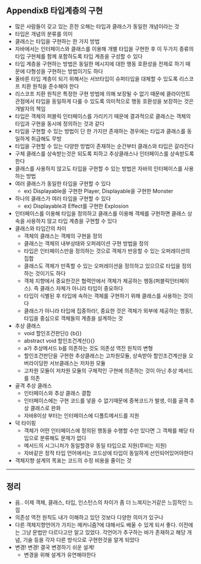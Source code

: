 ## AppendixB 타입계층의 구현
- 많은 사람들이 갖고 있는 흔한 오해는 타입과 클래스가 동일한 개념이라는 것
- 타입은 개념의 분류를 의미
- 클래스는 타입을 구현하는 한 가지 방법
- 자바에서는 인터페이스와 클래스를 이용해 개별 타입을 구현한 후 이 두가지 종류의 타입 구현체를 함께 포함하도록 타입 계층을 구성할 수 있다
- 타입 계층을 구현하는 방법은 동일한 메시지에 대한 행동 호환성을 전제로 하기 때문에 다형성을 구현하는 방법이기도 하다
- 올바른 타입 계층이 되기 위해서는 서브타입이 슈퍼타입을 대체할 수 있도록 리스코프 치환 원칙을 준수해야 한다
- 리스코프 치환 원칙은 특정한 구현 방법에 의해 보장될 수 없기 때문에 클라이언트 관점에서 타입을 동일하게 다룰 수 있도록 의미적으로 행동 호환성을 보장하는 것은 개발자의 책임
- 타입은 객체의 퍼블릭 인터페이스를 가리키기 때문에 결과적으로 클래스는 객체의 타입과 구현을 동시에 정의하는 것과 같다
- 타입을 구현할 수 있는 방법이 단 한 가지만 존재하는 경우에는 타입과 클래스를 동일하게 취급해도 무방
- 타입을 구현할 수 있는 다양한 방법이 존재하는 순간부터 클래스와 타입은 갈라진다
- 구체 클래스를 상속받는것은 되도록 피하고 추상클래스나 인터페이스를 상속받도록 한다
- 클래스를 사용하지 않고도 타입을 구현할 수 있는 방법은 자바의 인터페이스를 사용하는 방법
- 여러 클래스가 동일한 타입을 구현할 수 있다
    - ex) Displayable을 구현한 Player, Displayable을 구현한 Monster
- 하나의 클래스가 여러 타입을 구현할 수 있다
    - ex) Displayable과 Effect를 구현한 Explosion
- 인터페이스를 이용해 타입을 정의하고 클래스를 이용해 객체를 구현하면 클래스 상속을 사용하지 않고 타입 계층을 구현할 수 있다
- 클래스와 타입간의 차이
    - 객체의 클래스는 객체의 구현을 정의
    - 클래스는 객체의 내부상태와 오퍼레이션 구현 방법을 정의
    - 타입은 인터페이스만을 정의하는 것으로 객체가 반응할 수 있는 오퍼레이션의 집합
    - 클래스도 객체가 만족할 수 있는 오퍼레이션을 정의하고 있으므로 타입을 정의하는 것이기도 하다
    - 객체 지향에서 중요한것은 협력안에서 객체가 제공하는 행동(퍼블릭인터페이스). 즉 클래스 자체가 아니라 타입이 중요하다
    - 타입이 식별된 후 타입에 속하는 객체를 구현하기 위해 클래스를 사용하는 것이다
    - 클래스가 아니라 타입에 집중하라!, 중요한 것은 객체가 외부에 제공하는 행동!, 타입을 중심으로 객체들의 계층을 설계하는 것
- 추상 클래스
    - void 할인조건판단() {b()}
    - abstract void 할인조건계산(){}
    - a가 추상메서드 b를 의존하는 것도 의존성 역전 원칙의 변형
    - 할인조건판단을 구현한 추상클래스는 고차원모듈, 상속받아 할인조건계산을 오버라이딩한 서브클래스는 저차원 모듈
    - 고차원 모듈이 저차원 모듈의 구체적인 구현에 의존하는 것이 아닌 추상 메서드를 의존
- 골격 추상 클래스
    - 인터페이스와 추상 클래스 결합
    - 인터페이스에는 구현 코드를 넣을 수 없기때문에 중복코드가 발생, 이를 골격 추상 클래스로 완화
    - 자바8이상 부터는 인터페이스에 디폴트메서드를 지원
- 덕 타이핑
    - 객체가 어떤 인터페이스에 정의된 행동을 수행할 수만 있다면 그 객체를 해당 타입으로 분류해도 문제가 없다
    - 메서드의 시그니처가 동일할경우 동일 타입으로 지원(루비는 지원)
    - 자바같은 정적 타입 언어에서는 코드상에 타입이 동일하게 선언되어있어야한다
- 객체지향 설계의 목표는 코드의 수정 비용을 줄이는 것
---
## 정리
- 음.. 이제 객체, 클래스, 타입, 인스턴스의 차이가 좀 더 느껴지는거같은 느낌적인 느낌
- 의존성 역전 원칙도 내가 이해하고 있던 것보다 다양한 의미가 있구나
- 다른 객체지향언어가 가지는 메커니즘?에 대해서도 배울 수 있게 되서 좋다. 이전에는 그냥 문법만 다르다고만 알고 있었다. 각언어가 추구하는 바가 존재하고 해당 개념, 기술 등을 각자 다른 방식으로 구현한것을 알게 되었다
- 변경! 변경! 결국 변경하기 쉬운 설계!
    - 변경을 위해 설계가 유연해야한다